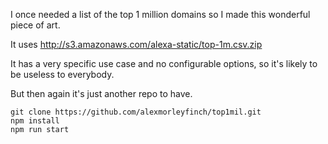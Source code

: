 I once needed a list of the top 1 million domains so I made this wonderful piece of art.

It uses http://s3.amazonaws.com/alexa-static/top-1m.csv.zip

It has a very specific use case and no configurable options, so it's likely to be useless to everybody.

But then again it's just another repo to have.

```
git clone https://github.com/alexmorleyfinch/top1mil.git
npm install
npm run start
```
